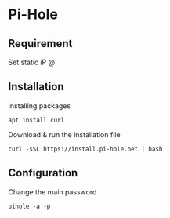 # Pi-Hole

## Requirement

Set static iP @

## Installation

Installing packages

```shell
apt install curl
```

Download & run the installation file

```shell
curl -sSL https://install.pi-hole.net | bash
```

## Configuration

Change the main password

```shell
pihole -a -p
```
